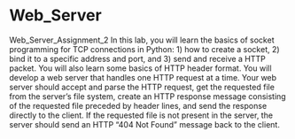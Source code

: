 # Web_Server
Web_Server_Assignment_2
In this lab, you will learn the basics of socket programming for TCP connections in Python: 1) how to create a socket, 2) bind it to a specific address and port, and 3) send and receive a HTTP packet. You will also learn some basics of HTTP header format.
You will develop a web server that handles one HTTP request at a time. Your web server should accept and parse the HTTP request, get the requested file from the server’s file system, create an HTTP response message consisting of the requested file preceded by header lines, and send the response directly to the client. If the requested file is not present in the server, the server should send an HTTP “404 Not Found” message back to the client.
